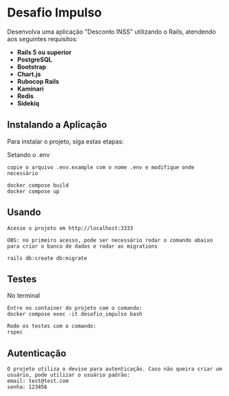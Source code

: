 # Desafio Impulso

Desenvolva uma aplicação "Desconto INSS" utilizando o Rails, atendendo aos seguintes requisitos:

- **Rails 5 ou superior**
- **PostgreSQL**
- **Bootstrap**
- **Chart.js**
- **Rubocop Rails**
- **Kaminari**
- **Redis**
- **Sidekiq**

## Instalando a Aplicação

Para instalar o projeto, siga estas etapas:

Setando o .env
```
copie o arquivo .env.example com o nome .env e modifique onde necessário
```

```
docker compose build
docker compose up
```

## Usando

```
Acesse o projeto em http://localhost:3333

OBS: no primeiro acesso, pode ser necessário rodar o comando abaixo para criar o banco de dados e rodar as migrations

rails db:create db:migrate
```

## Testes

No terminal
```
Entre no container do projeto com o comando:
docker compose exec -it desafio_impulso bash

Rode os testes com o comando:
rspec
```

## Autenticação
```
O projeto utiliza o devise para autenticação. Caso não queira criar um usuário, pode utilizar o usuário padrão:
email: test@test.com
senha: 123456
```

